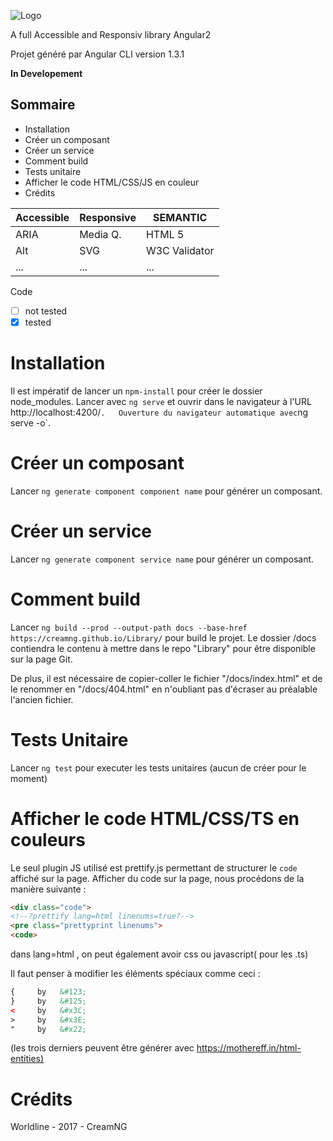 ![Logo](https://creamng.github.io/Library/assets/img/creamNG-logo.svg)

A full Accessible and Responsiv library Angular2

Projet généré par Angular CLI version 1.3.1 

**In Developement**


## Sommaire

* Installation
* Créer un composant
* Créer un service
* Comment build 
* Tests unitaire
* Afficher le code HTML/CSS/JS en couleur
* Crédits 


| Accessible       |     Responsive   |   SEMANTIC      |
| ---------------- | ---------------- | ---------       |
| ARIA             |     Media Q.     |   HTML 5        |
| Alt              |     SVG          |   W3C Validator |
| ...              |     ...          |   ...           |
  
Code 
- [ ] not tested
- [x] tested

Installation
=====================

Il est impératif de lancer un `npm-install` pour créer le dossier node_modules.
Lancer avec `ng serve` et ouvrir dans le navigateur à l'URL http://localhost:4200/` .  
Ouverture du navigateur automatique avec `ng serve -o`.

Créer un composant 
=====================

Lancer `ng generate component component name` pour générer un composant.

Créer un service
=====================
Lancer `ng generate component service name` pour générer un composant.

Comment build 
=====================

Lancer `ng build --prod --output-path docs --base-href https://creamng.github.io/Library/` pour build
le projet. Le dossier /docs contiendra le contenu à mettre dans le repo "Library" pour être disponible sur 
la page Git.

De plus, il est nécessaire de copier-coller le fichier "/docs/index.html" et de le renommer en "/docs/404.html" en n'oubliant
pas d'écraser au préalable l'ancien fichier.


Tests Unitaire
=====================

Lancer `ng test` pour executer les tests unitaires (aucun de créer pour le moment)

Afficher le code HTML/CSS/TS en couleurs
=====================

Le seul plugin JS utilisé est prettify.js permettant de structurer le `code` affiché sur la page.
Afficher du code sur la page, nous procédons de la manière suivante : 

```html
<div class="code">
<!--?prettify lang=html linenums=true?--> 
<pre class="prettyprint linenums"> 
<code> 
```

dans lang=html , on peut également avoir css ou javascript( pour les .ts)

Il faut penser à modifier les éléments spéciaux comme ceci : 
```html
{     by   &#123;
}     by   &#125;
<     by   &#x3C;
>     by   &#x3E;
"     by   &#x22;
```
 (les trois derniers peuvent être générer avec [https://mothereff.in/html-entities)](https://mothereff.in/html-entities)
 
Crédits
=====================

Worldline - 2017 - CreamNG 


